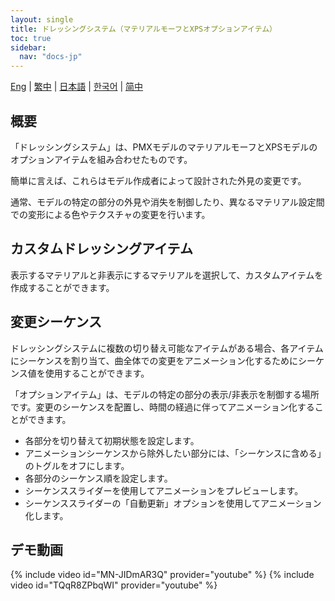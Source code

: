 ```yaml
---
layout: single
title: ドレッシングシステム（マテリアルモーフとXPSオプションアイテム）
toc: true
sidebar:
  nav: "docs-jp"
---
```

[Eng](/dancexr/features/optionals) | [繁中](/tw/dancexr/features/optionals) | [日本語](/jp/dancexr/features/optionals) | [한국어](/kr/dancexr/features/optionals) | [简中](/zh/dancexr/features/optionals)


## 概要
「ドレッシングシステム」は、PMXモデルのマテリアルモーフとXPSモデルのオプションアイテムを組み合わせたものです。

簡単に言えば、これらはモデル作成者によって設計された外見の変更です。

通常、モデルの特定の部分の外見や消失を制御したり、異なるマテリアル設定間での変形による色やテクスチャの変更を行います。

## カスタムドレッシングアイテム
表示するマテリアルと非表示にするマテリアルを選択して、カスタムアイテムを作成することができます。

## 変更シーケンス
ドレッシングシステムに複数の切り替え可能なアイテムがある場合、各アイテムにシーケンスを割り当て、曲全体での変更をアニメーション化するためにシーケンス値を使用することができます。

「オプションアイテム」は、モデルの特定の部分の表示/非表示を制御する場所です。変更のシーケンスを配置し、時間の経過に伴ってアニメーション化することができます。

* 各部分を切り替えて初期状態を設定します。
* アニメーションシーケンスから除外したい部分には、「シーケンスに含める」のトグルをオフにします。
* 各部分のシーケンス順を設定します。
* シーケンススライダーを使用してアニメーションをプレビューします。
* シーケンススライダーの「自動更新」オプションを使用してアニメーション化します。

## デモ動画
{% include video id="MN-JIDmAR3Q" provider="youtube" %}
{% include video id="TQqR8ZPbqWI" provider="youtube" %}